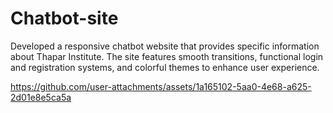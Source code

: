 # Chatbot-site
Developed a responsive chatbot website that provides specific information about Thapar Institute. The site features smooth transitions, functional login and registration systems, and colorful themes to enhance user experience.



https://github.com/user-attachments/assets/1a165102-5aa0-4e68-a625-2d01e8e5ca5a

